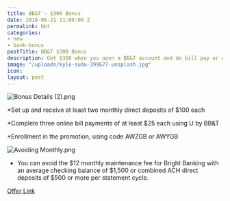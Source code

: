```yaml
---
title: BB&T - $300 Bonus
date: 2018-06-21 11:09:00 Z
permalink: bbt
categories:
- new
- bank-bonus
postTitle: BB&T $300 Bonus
description: Get $300 when you open a BB&T account and do bill pay or direct deposit
image: "/uploads/kyle-sudu-399677-unsplash.jpg"
icon: 
layout: post
---
```


![Bonus Details (2).png](/uploads/Bonus%20Details%20(2).png)

\*Set up and receive at least two monthly direct deposits of $100 each

\*Complete three online bill payments of at least $25 each using U by BB&T

\*Enrollment in the promotion, using code AWZGB or AWYGB

![Avoiding Monthly.png](/uploads/Avoiding%20Monthly.png)

* You can avoid the $12 monthly maintenance fee for Bright Banking with an average checking balance of $1,500 or combined ACH direct deposits of $500 or more per statement cycle.

[Offer Link](https://www.bbt.com/sites/bbtdotcom/sp/personalchecking/1905/ppc/brightbanking/300/default.html?CampIDMaj=AWZ&CampIDMin=GB&ReferralSource=IL&cmpid=ddahh_psm_exp_awzgb201905003)


